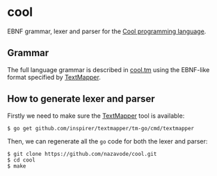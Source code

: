 # cool

EBNF grammar, lexer and parser for the
[Cool programming language](https://en.wikipedia.org/wiki/Cool_(programming_language)).

## Grammar

The full language grammar is described in [cool.tm](cool.tm) using the
EBNF-like format specified by [TextMapper](https://github.com/inspirer/textmapper).

## How to generate lexer and parser

Firstly we need to make sure the [TextMapper](https://github.com/inspirer/textmapper) tool is available:

```console
$ go get github.com/inspirer/textmapper/tm-go/cmd/textmapper
```

Then, we can regenerate all the `go` code for both the lexer and parser:

```console
$ git clone https://github.com/nazavode/cool.git
$ cd cool
$ make
```
